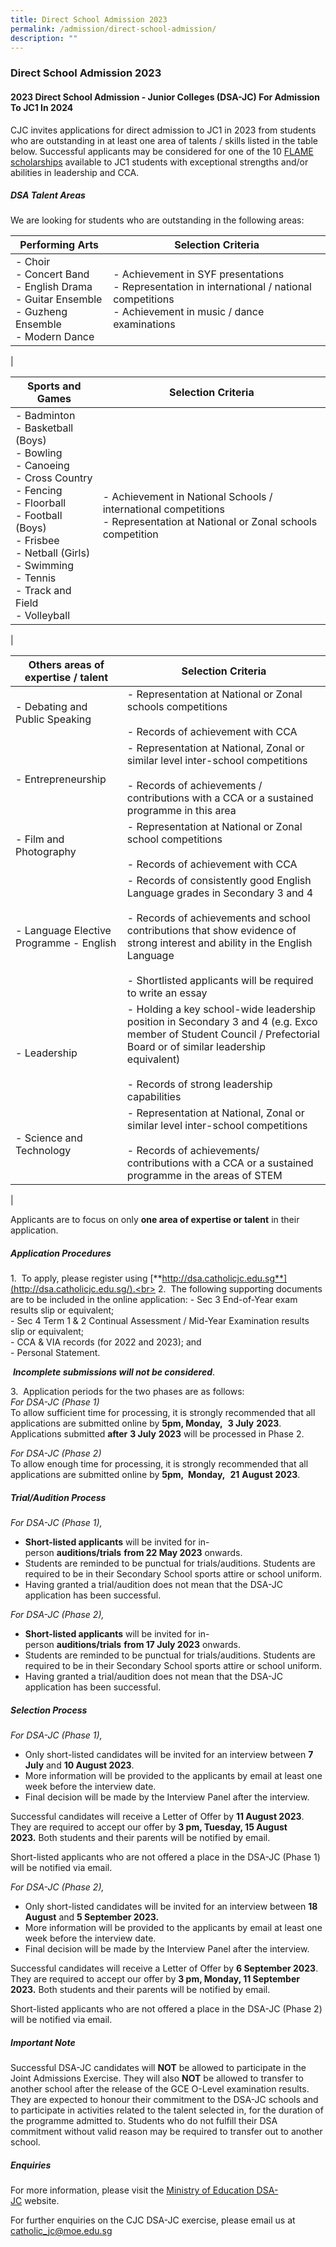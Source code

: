 ```yaml
---
title: Direct School Admission 2023
permalink: /admission/direct-school-admission/
description: ""
---
```

### **Direct School Admission 2023**
#### **2023 Direct School Admission - Junior Colleges (DSA-JC) For Admission To JC1 In 2024**

CJC invites applications for direct admission to JC1 in 2023 from students who are outstanding in at least one area of talents / skills listed in the table below. Successful applicants may be considered for one of the 10 [FLAME scholarships](/admission/scholarships/) available to JC1 students with exceptional strengths and/or abilities in leadership and CCA.

##### **DSA Talent Areas**
We are looking for students who are outstanding in the following areas:

| Performing Arts | Selection Criteria |
|---|---|
| - Choir<br>- Concert Band<br>- English Drama<br>- Guitar Ensemble<br>- Guzheng Ensemble<br>- Modern Dance | - Achievement in SYF presentations<br>- Representation in international / national competitions<br>- Achievement in music / dance examinations |
|

| Sports and Games | Selection Criteria |
|---|---|
| - Badminton<br>- Basketball (Boys)<br>- Bowling<br>- Canoeing<br>- Cross Country<br>- Fencing<br>- Floorball<br>- Football (Boys)<br>- Frisbee<br>- Netball (Girls)<br>- Swimming<br>- Tennis<br>- Track and Field<br>- Volleyball | - Achievement in National Schools / international competitions <br>- Representation at National or Zonal schools competition |
|

| Others areas of expertise / talent | Selection Criteria |
|---|---|
| - Debating and Public Speaking | - Representation at National or Zonal schools competitions<br><br>- Records of achievement with CCA |
| - Entrepreneurship | - Representation at National, Zonal or similar level inter-school competitions<br><br>- Records of achievements / contributions with a CCA or a sustained programme in this area |
| - Film and Photography | - Representation at National or Zonal school competitions<br><br>- Records of achievement with CCA |
| - Language Elective Programme - English | - Records of consistently good English Language grades in Secondary 3 and 4<br><br>- Records of achievements and school contributions that show evidence of strong interest and ability in the English Language<br><br>- Shortlisted applicants will be required to write an essay |
| - Leadership | - Holding a key school-wide leadership position in Secondary 3 and 4 (e.g. Exco member of Student Council / Prefectorial Board or of similar leadership equivalent)<br><br>- Records of strong leadership capabilities |
| - Science and Technology | - Representation at National, Zonal or similar level inter-school competitions<br><br>- Records of achievements/ contributions with a CCA or a sustained programme in the areas of STEM |
|

Applicants are to focus on only&nbsp;**one&nbsp;area of expertise or talent**&nbsp;in their application.

##### **Application Procedures**
1\.&nbsp; To apply, please register using&nbsp;[**http://dsa.catholicjc.edu.sg**](http://dsa.catholicjc.edu.sg/).<br>
2\.&nbsp; The following supporting documents are to be included in the online application:
\- Sec 3 End-of-Year exam results slip or equivalent;<br>
\- Sec 4 Term 1 &amp; 2 Continual Assessment / Mid-Year Examination results slip or equivalent;<br>
\- CCA &amp; VIA records (for 2022 and 2023); and<br>
\- Personal Statement.

&nbsp;**_Incomplete submissions will&nbsp;not&nbsp;be considered_**.
 
3\.&nbsp; Application periods for the two phases are as follows:<br>
_For DSA-JC (Phase 1)_<br>
To allow sufficient time for processing, it is strongly recommended that all applications are submitted online by&nbsp;**5pm, Monday,**&nbsp; **3 July**&nbsp;**2023**.<br>
Applications submitted&nbsp;**after**&nbsp;**3 July**&nbsp;**2023**&nbsp;will be processed in Phase 2.

_For DSA-JC (Phase 2)_<br>
To allow enough time for processing, it is strongly recommended that all applications are submitted online by&nbsp;**5pm,&nbsp; Monday,**&nbsp; **21**&nbsp;**August 2023**.

##### **Trial/Audition Process**
_For DSA-JC (Phase 1),_
* **Short-listed applicants**&nbsp;will be invited for in-person&nbsp;**auditions/trials**&nbsp;**from 22 May 2023**&nbsp;onwards.
* Students are reminded to be punctual for trials/auditions. Students are required to be in their Secondary School sports attire or school uniform.
* Having granted a trial/audition does not mean that the DSA-JC application has been successful.

_For DSA-JC (Phase 2),_
* **Short-listed applicants**&nbsp;will be invited for in-person&nbsp;**auditions/trials**&nbsp;**from 17 July 2023**&nbsp;onwards.
* Students are reminded to be punctual for trials/auditions. Students are required to be in their Secondary School sports attire or school uniform.&nbsp;
* Having granted a trial/audition does not mean that the DSA-JC application has been successful.

##### **Selection Process**
_For DSA-JC (Phase 1),_
* Only short-listed candidates will be invited for&nbsp;an interview between&nbsp;**7 July**&nbsp;and&nbsp;**10 August 2023**.
* More information will be provided to the applicants by email at least one week before the interview date.
* Final decision will be made by the Interview Panel&nbsp;after&nbsp;the interview.

Successful candidates will receive a Letter of Offer by&nbsp;**11 August 2023**. They are required to accept our offer by&nbsp;**3 pm, Tuesday, 15 August 2023.**&nbsp;Both students and their parents will be notified by email.

Short-listed applicants who are not offered a place in the DSA-JC (Phase 1) will be notified via email.

_For DSA-JC (Phase 2),_
* Only short-listed candidates will be invited for&nbsp;an interview between&nbsp;**18 August**&nbsp;and&nbsp;**5 September 2023.**
* More information will be provided to the applicants by email at least one week before the interview date.
* Final decision will be made by the Interview Panel&nbsp;after&nbsp;the interview.

Successful candidates will receive a Letter of Offer by&nbsp;**6 September 2023**. They are required to accept our offer by&nbsp;**3 pm, Monday, 11 September 2023.**&nbsp;Both students and their parents will be notified by email.

Short-listed applicants who are not offered a place in the DSA-JC (Phase 2) will be notified via email.

##### **Important Note**
Successful DSA-JC candidates will&nbsp;**NOT**&nbsp;be allowed to participate in the Joint Admissions Exercise. They will also&nbsp;**NOT**&nbsp;be allowed to transfer to another school after the release of the GCE O-Level examination results. They are expected to honour their commitment to the DSA-JC schools and to participate in activities related to the talent selected in, for the duration of the programme admitted to. Students who do not fulfill their DSA commitment without valid reason may be required to transfer out to another school.

##### **Enquiries**
For more information, please visit the&nbsp;[Ministry of Education DSA-JC](https://www.moe.gov.sg/post-secondary/admissions/dsa)&nbsp;website.

For further enquiries on the CJC DSA-JC exercise, please email us at [catholic\_jc@moe.edu.sg](mailto:catholic\_jc@moe.edu.sg)